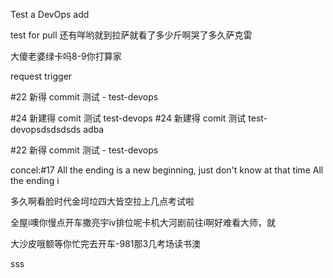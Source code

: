 Test a DevOps add

test for pull  还有咩哟就到拉萨就看了多少斤啊哭了多久萨克雷

大傻老婆绿卡吗8-9你打算家

request trigger

#22 新得 commit 测试 - test-devops   

#24 新建得 comit 测试 test-devops
#24 新建得 comit 测试 test-devopsdsdsdsds
adba


#22 新得 commit 测试 - test-devops

concel:#17 All the ending is a new beginning, just don't know at that time All the ending i

多久啊看脸时代金坷垃四大皆空拉上几点考试啦

全屋i噢你慢点开车撒亮宇iv排位呢卡机大河剧前往i啊好难看大师，就

大沙皮哦额等你忙完去开车-981那3几考场读书澳

sss
